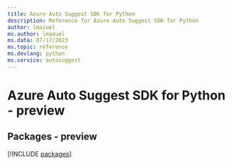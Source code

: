 ```yaml
---
title: Azure Auto Suggest SDK for Python
description: Reference for Azure Auto Suggest SDK for Python
author: lmazuel
ms.author: lmazuel
ms.data: 07/17/2023
ms.topic: reference
ms.devlang: python
ms.service: autosuggest
---
```

# Azure Auto Suggest SDK for Python - preview
## Packages - preview
[!INCLUDE [packages](auto-suggest-index.md)]